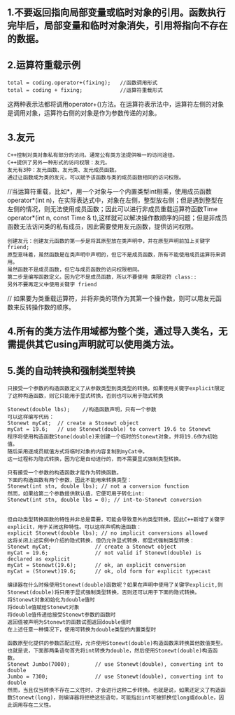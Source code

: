 ## 1.不要返回指向局部变量或临时对象的引用。函数执行完毕后，局部变量和临时对象消失，引用将指向不存在的数据。
## 2.运算符重载示例
    total = coding.operator+(fixing);   //函数调用形式
    total = coding + fixing;            //运算符重载形式
这两种表示法都将调用operator+()方法。在运算符表示法中，运算符左侧的对象是调用对象，运算符右侧的对象是作为参数传递的对象。
## 3.友元
    C++控制对类对象私有部分的访问。通常公有类方法提供唯一的访问途径。
    C++提供了另外一种形式的访问权限：友元。
    友元有3种：友元函数、友元类、友元成员函数。
    通过让函数成为类的友元，可以赋予该函数与类的成员函数相同的访问权限。
//当运算符重载，比如*，用一个对象与一个内置类型int相乘，使用成员函数operator*(int n)，在实际表达式中，对象在左侧，整型放右侧；但是遇到整型在左侧的情况，则无法使用成员函数；因此可以进行非成员重载运算符函数Time operator*(int n, const Time & t),这样就可以解决操作数顺序的问题；但是非成员函数无法访问类的私有成员，因此需要使用友元函数，提供访问权限。
    
    创建友元：创建友元函数的第一步是将其原型放在类声明中，并在原型声明前加上关键字friend;
    原型意味着，虽然函数是在类声明中声明的，但它不是成员函数，所有不能使用成员运算符来调用。
    虽然函数不是成员函数，但它与成员函数的访问权限相同。
    第二步是编写函数定义。因为它不是成员函数，所以不要使用 类限定符 class::
    另外不要再定义中使用关键字 friend
// 如果要为类重载运算符，并将非类的项作为其第一个操作数，则可以用友元函数来反转操作数的顺序。

## 4.所有的类方法作用域都为整个类，通过导入类名，无需提供其它using声明就可以使用类方法。
## 5.类的自动转换和强制类型转换
    只接受一个参数的构造函数定义了从参数类型到类类型的转换。如果使用关键字explicit限定了这种构造函数，则它只能用于显式转换，否则也可以用于隐式转换
    
    Stonewt(double lbs);    //构造函数声明，只有一个参数
    可以这样编写代码：
    Stonewt myCat;  // create a Stonewt object
    myCat = 19.6;   // use Stonewt(double) to convert 19.6 to Stonewt
    程序将使用构造函数Stone(double)来创建一个临时的Stonewt对象，并将19.6作为初始值。
    随后采用逐成员赋值方式将临时对象的内容复制到myCat中。
    这一过程称为隐式转换，因为它是自动进行的，而不需要显式强制类型转换。

    只有接受一个参数的构造函数才能作为转换函数。
    下面的构造函数有两个参数，因此不能用来转换类型：
    Stonewt(int stn, double lbs); // not a conversion function
    然而，如果给第二个参数提供默认值，它便可用于转化int:
    Stonewt(int stn, double lbs = 0); // int-to-Stonewt conversion


    但自动类型转换函数的特性并非总是需要，可能会导致意外的类型转换，因此C++新增了关键字explicit，用于关闭这种特性。可以这样声明构造函数：
    explicit Stonewt(double lbs); // no implicit conversions allowed
    这将关闭上述实例中介绍的隐式转换，但仍允许显式转换，即显式强制类型转换：
    Stonewt myCat;              // create a Stonewt object
    myCat = 19.6;               // not valid if Stonewt(double) is declared as explicit
    myCat = Stonewt(19.6);      // ok, an explicit conversion
    myCat = (Stonewt)19.6;      // ok, old form for explicit typecast

    编译器在什么时候使用Stonewt(double)函数呢？如果在声明中使用了关键字explicit,则Stonewt(double)将只用于显式强制类型转换，否则还可以用于下面的隐式转换。
    将Stonewt对象初始化为double值时
    将double值赋给Stonewt对象
    将double值传递给接受Stonewt参数的函数时
    返回值被声明为Stonewt的函数试图返回double值时
    在上述任意一种情况下，使用可转换为double类型的内置类型时

    函数原型化提供的参数匹配过程，允许使用Stonewt(double)构造函数来转换其他数值类型。也就是说，下面那两条语句首先将int转换为double，然后使用Stonewt(double)构造函数。
    Stonewt Jumbo(7000);        // use Stonewt(double), converting int to double
    Jumbo = 7300;               // use Stonewt(double), converting int to double
    然而，当且仅当转换不存在二义性时，才会进行这种二步转换。也就是说，如果还定义了构造函数Stonewt(long)，则编译器将拒绝这些语句，可能指出int可被抓换位long或double，因此调用存在二义性。
    